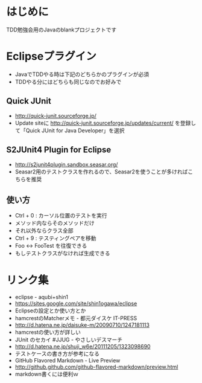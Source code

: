 #  はじめに
TDD勉強会用のJavaのblankプロジェクトです

# Eclipseプラグイン
* JavaでTDDやる時は下記のどちらかのプラグインが必須
* TDDやる分にはどちらも同じなのでお好みで

## Quick JUnit
* http://quick-junit.sourceforge.jp/
* Update siteに http://quick-junit.sourceforge.jp/updates/current/ を登録して「Quick JUnit for Java Developer」を選択

## S2JUnit4 Plugin for Eclipse
* http://s2junit4plugin.sandbox.seasar.org/
* Seasar2用のテストクラスを作れるので、Seasar2を使うことが多ければこちらを推奨

## 使い方
* Ctrl + 0 : カーソル位置のテストを実行
 * メソッド内ならそのメソッドだけ
 * それ以外ならクラス全部
* Ctrl + 9 : テスティングペアを移動
 * Foo <-> FooTest を往復できる
 * もしテストクラスがなければ生成できる


# リンク集
* eclipse - aqubi+shin1
 * https://sites.google.com/site/shin1ogawa/eclipse
 * Eclipseの設定とか使い方とか
* hamcrestのMatcherメモ - 都元ダイスケ IT-PRESS
 * http://d.hatena.ne.jp/daisuke-m/20090710/1247181113
 * hamcrestの使い方が詳しい
* JUnit のセカイ #JJUG - やさしいデスマーチ
 * http://d.hatena.ne.jp/shuji_w6e/20111205/1323098690
 * テストケースの書き方が参考になる
* GitHub Flavored Markdown - Live Preview
 * http://github.github.com/github-flavored-markdown/preview.html
 * markdown書くには便利ｗ
